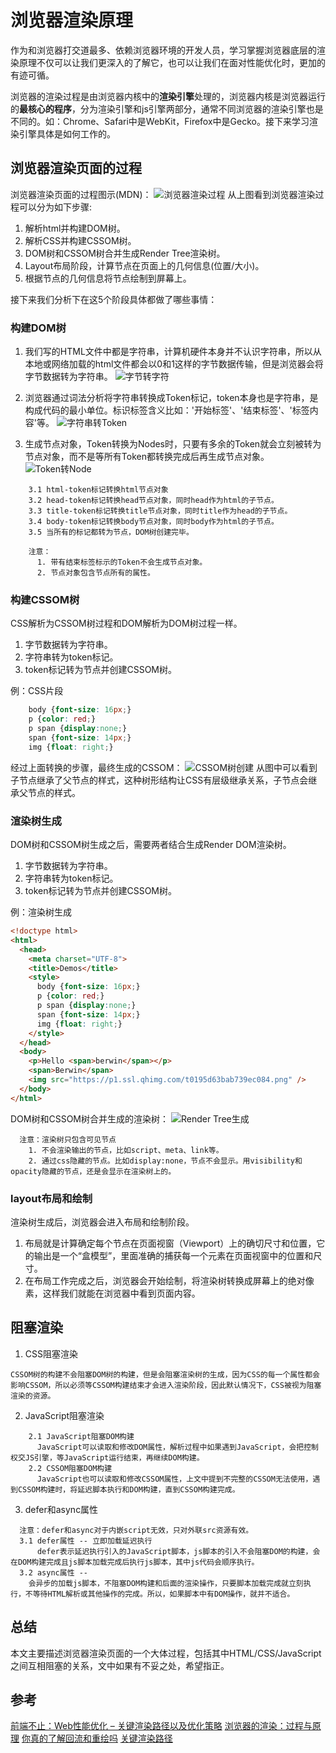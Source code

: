 # 浏览器渲染原理
  作为和浏览器打交道最多、依赖浏览器环境的开发人员，学习掌握浏览器底层的渲染原理不仅可以让我们更深入的了解它，也可以让我们在面对性能优化时，更加的有迹可循。

  浏览器的渲染过程是由浏览器内核中的**渲染引擎**处理的，浏览器内核是浏览器运行的**最核心的程序**，分为渲染引擎和js引擎两部分，通常不同浏览器的渲染引擎也是不同的。如：Chrome、Safari中是WebKit，Firefox中是Gecko。接下来学习渲染引擎具体是如何工作的。

## 浏览器渲染页面的过程
  浏览器渲染页面的过程图示(MDN)：
  ![浏览器渲染过程](./images/1浏览器渲染原理.png)
  从上图看到浏览器渲染过程可以分为如下步骤:
  1. 解析html并构建DOM树。
  2. 解析CSS并构建CSSOM树。
  3. DOM树和CSSOM树合并生成Render Tree渲染树。
  4. Layout布局阶段，计算节点在页面上的几何信息(位置/大小)。
  5. 根据节点的几何信息将节点绘制到屏幕上。

  接下来我们分析下在这5个阶段具体都做了哪些事情：

### 构建DOM树
  1. 我们写的HTML文件中都是字符串，计算机硬件本身并不认识字符串，所以从本地或网络加载的html文件都会以0和1这样的字节数据传输，但是浏览器会将字节数据转为字符串。
  ![字节转字符](./images/2Byte.jpg)

  2. 浏览器通过词法分析将字符串转换成Token标记，token本身也是字符串，是构成代码的最小单位。标识标签含义比如：'开始标签'、'结束标签'、'标签内容'等。
  ![字符串转Token](./images/3Token.jpg)

  3. 生成节点对象，Token转换为Nodes时，只要有多余的Token就会立刻被转为节点对象，而不是等所有Token都转换完成后再生成节点对象。
  ![Token转Node](./images/4DOM.jpg)
  ```
      3.1 html-token标记转换html节点对象
      3.2 head-token标记转换head节点对象，同时head作为html的子节点。
      3.3 title-token标记转换title节点对象，同时title作为head的子节点。
      3.4 body-token标记转换body节点对象，同时body作为html的子节点。
      3.5 当所有的标记都转为节点，DOM树创建完毕。
  ```
  ```
      注意：
        1. 带有结束标签标示的Token不会生成节点对象。
        2. 节点对象包含节点所有的属性。
  ```

### 构建CSSOM树
CSS解析为CSSOM树过程和DOM解析为DOM树过程一样。
1. 字节数据转为字符串。
2. 字符串转为token标记。
3. token标记转为节点并创建CSSOM树。

例：CSS片段
  ```css
      body {font-size: 16px;}
      p {color: red;}
      p span {display:none;}
      span {font-size: 14px;}
      img {float: right;}
  ```
  经过上面转换的步骤，最终生成的CSSOM：
![CSSOM树创建](./images/5CSSOM.jpg)
从图中可以看到子节点继承了父节点的样式，这种树形结构让CSS有层级继承关系，子节点会继承父节点的样式。

### 渲染树生成
DOM树和CSSOM树生成之后，需要两者结合生成Render DOM渲染树。
1. 字节数据转为字符串。
2. 字符串转为token标记。
3. token标记转为节点并创建CSSOM树。

例：渲染树生成
  ```html
  <!doctype html>
  <html>
    <head>
      <meta charset="UTF-8">
      <title>Demos</title>
      <style>
        body {font-size: 16px;}
        p {color: red;}
        p span {display:none;}
        span {font-size: 14px;}
        img {float: right;}
      </style>
    </head>
    <body>
      <p>Hello <span>berwin</span></p>
      <span>Berwin</span>
      <img src="https://p1.ssl.qhimg.com/t0195d63bab739ec084.png" />
    </body>
  </html>
  ```
  DOM树和CSSOM树合并生成的渲染树：
![Render Tree生成](./images/6RenderTree.jpg)
```
  注意：渲染树只包含可见节点
    1. 不会渲染输出的节点，比如script、meta、link等。
    2. 通过css隐藏的节点。比如display:none，节点不会显示。用visibility和opacity隐藏的节点，还是会显示在渲染树上的。
```

### layout布局和绘制
  渲染树生成后，浏览器会进入布局和绘制阶段。
1. 布局就是计算确定每个节点在页面视窗（Viewport）上的确切尺寸和位置，它的输出是一个“盒模型”，里面准确的捕获每一个元素在页面视窗中的位置和尺寸。
2. 在布局工作完成之后，浏览器会开始绘制，将渲染树转换成屏幕上的绝对像素，这样我们就能在浏览器中看到页面内容。

## 阻塞渲染
  1. CSS阻塞渲染

    CSSOM树的构建不会阻塞DOM树的构建，但是会阻塞渲染树的生成，因为CSS的每一个属性都会影响CSSOM，所以必须等CSSOM构建结束才会进入渲染阶段，因此默认情况下，CSS被视为阻塞渲染的资源。
  2. JavaScript阻塞渲染
  ```
      2.1 JavaScript阻塞DOM构建
        JavaScript可以读取和修改DOM属性，解析过程中如果遇到JavaScript，会把控制权交JS引擎，等JavaScript运行结束，再继续DOM构建。
      2.2 CSSOM阻塞DOM构建
        JavaScript也可以读取和修改CSSOM属性，上文中提到不完整的CSSOM无法使用，遇到CSSOM构建时，将延迟脚本执行和DOM构建，直到CSSOM构建完成。
  ```
  3. defer和async属性
  ```
    注意：defer和async对于内嵌script无效，只对外联src资源有效。
    3.1 defer属性 -- 立即加载延迟执行
        defer表示延迟执行引入的JavaScript脚本，js脚本的引入不会阻塞DOM的构建，会在DOM构建完成且js脚本加载完成后执行js脚本，其中js代码会顺序执行。
    3.2 async属性 -- 
      会异步的加载js脚本，不阻塞DOM构建和后面的渲染操作，只要脚本加载完成就立刻执行，不等待HTML解析或其他操作的完成。所以，如果脚本中有DOM操作，就并不适合。
  ```
## 总结
  本文主要描述浏览器渲染页面的一个大体过程，包括其中HTML/CSS/JavaScript之间互相阻塞的关系，文中如果有不妥之处，希望指正。

## 参考

  [前端不止：Web性能优化 – 关键渲染路径以及优化策略](https://blog.csdn.net/toafu/article/details/80826634)
  [浏览器的渲染：过程与原理](https://zhuanlan.zhihu.com/p/29418126)
  [你真的了解回流和重绘吗](https://segmentfault.com/a/1190000017329980)
  [关键渲染路径](https://mp.weixin.qq.com/s?__biz=MzA5NzkwNDk3MQ==&mid=2650588806&idx=1&sn=408a54e7c8102fd6944c9a40b119015a&chksm=8891d6a2bfe65fb42f493fe9a4dab672dd7e440f31e753196cee0cfbc6696e4f8dd3a669e040&mpshare=1&scene=1&srcid=1228ZrXsmbZKcgCSu7zTVDwy#)
